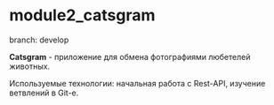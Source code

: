 # module2_catsgram
branch: develop

**Catsgram** - приложение для обмена фотографиями любетелей животных.

Используемые технологии: начальная работа с Rest-API, изучение ветвлений в Git-е.
